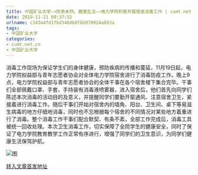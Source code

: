 ```yaml
---
title: 中国矿业大学->防患未然，健康生活——电力学院积极开展宿舍消毒工作 | cumt.net.cn
date: 2019-11-21 09:37:52
urlname: c343a4fd1fbd346db0f82070024a693a
tags: 
- 中国矿业大学
categories:
- cumt.net.cn
- 中国矿业大学
---
```

消毒工作现场为保证学生们的身体健康，预防疾病的传播和蔓延，11月19日起，电力学院权益部与青年志愿者协会对全体电力学院宿舍进行了消毒防疫工作。晚上9点，电力学院权益部与青年志愿者协会的全体干事在各个宿舍楼下集合完毕。干事们全部佩戴口罩、手套，手持装有消毒液喷雾器，进入宿舍后，他们首先向同学们陈述本次消毒的活动目的及意义，并提醒同学们要勤开窗通风、注意宿舍卫生，紧接着进行消毒工作。随后干事们开始对宿舍内的墙角、阳台、卫生间、桌下等易滋生病毒的地方仔细地消毒，同时也不忘根据每个宿舍的不同情况对某些地方着重进行了消毒。整个消毒工作干事们配合默契、有条不紊，全部工作完成后，消毒工具被统一回收处理。本次卫生消毒工作，切实保障了全院学生的健康安全，同时了保证了电力学院教育教学工作正常有序进行，增强了同学们的卫生意识，为同学们健康生活保驾护航。  

![图](http://xwzx.cumt.edu.cn/_upload/article/images/72/5b/94f63ae2448fa92085849364a055/1dc5ecd7-02ed-411b-b8f3-b4bc48bdc3f6.jpg)

[转入文章首发地址](http://xwzx.cumt.edu.cn/67/0a/c523a550666/page.htm)